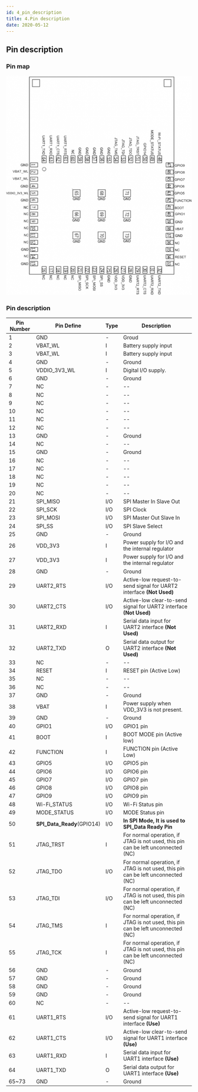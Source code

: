 ```yaml
---
id: 4_pin_description
title: 4.Pin description
date: 2020-05-12
---
```


## Pin description

### Pin map

![](/img/products/wizfi250/wizfi250_pin_map.png)

  

### Pin description

| Pin Number | Pin Define     | Type | Description                                                          |
| ---------- | -------------- | ---- | -------------------------------------------------------------------- |
| 1          | GND            | \-   | Groud                                                                |
| 2          | VBAT\_WL       | I    | Battery supply input                                                 |
| 3          | VBAT\_WL       | I    | Battery supply input                                                 |
| 4          | GND            | \-   | Ground                                                               |
| 5          | VDDIO\_3V3\_WL | I    | Digital I/O supply.                                                  |
| 6          | GND            | \-   | Ground                                                               |
| 7          | NC             | \-   | \--                                                                  |
| 8          | NC             | \-   | \--                                                                  |
| 9          | NC             | \-   | \--                                                                  |
| 10         | NC             | \-   | \--                                                                  |
| 11         | NC             | \-   | \--                                                                  |
| 12         | NC             | \-   | \--                                                                  |
| 13         | GND            | \-   | Ground                                                               |
| 14         | NC             | \-   | \--                                                                  |
| 15         | GND            | \-   | Ground                                                               |
| 16         | NC             | \-   | \--                                                                  |
| 17         | NC             | \-   | \--                                                                  |
| 18         | NC             | \-   | \--                                                                  |
| 19         | NC             | \-   | \--                                                                  |
| 20         | NC             | \-   | \--                                                                  |
| 21         | SPI\_MISO      | I/O  | SPI Master In Slave Out                                              |
| 22         | SPI\_SCK       | I/O  | SPI Clock                                                            |
| 23         | SPI\_MOSI      | I/O  | SPI Master Out Slave In                                              |
| 24         | SPI\_SS        | I/O  | SPI Slave Select                                                     |
| 25         | GND            | \-   | Ground                                                               |
| 26         | VDD\_3V3       | I    | Power supply for I/O and the internal regulator                      |
| 27         | VDD\_3V3       | I    | Power supply for I/O and the internal regulator                      |
| 28         | GND            | \-   | Ground                                                               |
| 29         | UART2\_RTS     | I/O  | Active-low request-to-send signal for UART2 interface **(Not Used)** |
| 30         | UART2\_CTS     | I/O  | Active-low clear-to-send signal for UART2 interface **(Not Used)**   |
| 31         | UART2\_RXD     | I    | Serial data input for UART2 interface **(Not Used)**                 |
| 32         | UART2\_TXD     | O    | Serial data output for UART2 interface **(Not Used)**                |
| 33         | NC             | \-   | \--                                                                  |
| 34         | RESET          | I    | RESET pin (Active Low)                                               |
| 35         | NC             | \-   | \--                                                                  |
| 36     | NC                           | \-  | \--                                                                              |
| 37     | GND                          | \-  | Ground                                                                           |
| 38     | VBAT                         | I   | Power supply when VDD\_3V3 is not present.                                       |
| 39     | GND                          | \-  | Ground                                                                           |
| 40     | GPIO1                        | I/O | GPIO1 pin                                                                        |
| 41     | BOOT                         | I   | BOOT MODE pin (Active low)                                                       |
| 42     | FUNCTION                     | I   | FUNCTION pin (Active Low)                                                        |
| 43     | GPIO5                        | I/O | GPIO5 pin                                                                        |
| 44     | GPIO6                        | I/O | GPIO6 pin                                                                        |
| 45     | GPIO7                        | I/O | GPIO7 pin                                                                        |
| 46     | GPIO8                        | I/O | GPIO8 pin                                                                        |
| 47     | GPIO9                        | I/O | GPIO9 pin                                                                        |
| 48     | Wi-Fi\_STATUS                | I/O | Wi-Fi Status pin                                                                 |
| 49     | MODE\_STATUS                 | I/O | MODE Status pin                                                                  |
| 50     | **SPI\_Data\_Ready**(GPIO14) | I/O | **In SPI Mode, It is used to SPI\_Data Ready Pin**                               |
| 51     | JTAG\_TRST                   | I   | For normal operation, if JTAG is not used, this pin can be left unconnected (NC) |
| 52     | JTAG\_TDO                    | I/O | For normal operation, if JTAG is not used, this pin can be left unconnected (NC) |
| 53     | JTAG\_TDI                    | I/O | For normal operation, if JTAG is not used, this pin can be left unconnected (NC) |
| 54     | JTAG\_TMS                    | I   | For normal operation, if JTAG is not used, this pin can be left unconnected (NC) |
| 55     | JTAG\_TCK                    | I   | For normal operation, if JTAG is not used, this pin can be left unconnected (NC) |
| 56     | GND                          | \-  | Ground                                                                           |
| 57     | GND                          | \-  | Ground                                                                           |
| 58     | GND                          | \-  | Ground                                                                           |
| 59     | GND                          | \-  | Ground                                                                           |
| 60     | NC                           | \-  | \--                                                                              |
| 61     | UART1\_RTS                   | I/O | Active-low request-to-send signal for UART1 interface **(Use)**                  |
| 62     | UART1\_CTS                   | I/O | Active-low clear-to-send signal for UART1 interface **(Use)**                    |
| 63     | UART1\_RXD                   | I   | Serial data input for UART1 interface **(Use)**                                  |
| 64     | UART1\_TXD                   | O   | Serial data output for UART1 interface **(Use)**                                 |
| 65\~73 | GND                          | \-  | Ground                                                                           |
